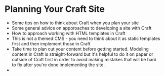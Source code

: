 # Planning Your Craft Site

* Some tips on how to think about Craft when you plan your site
* Some general advice on apporoaches to developing a site with Craft
* How to approach working with HTML templates in Craft
* This is not a themed CMS - you need to think about it as static templates first and then implement those in Craft
* Take time to plan out your content before getting started. Modeling content in Craft is straight-forward but it's helpful to do it on paper or outside of Craft first in order to avoid making mistakes that will be hard to fix after you're done implementing the site.
* 

